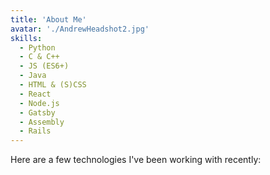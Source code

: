 ```yaml
---
title: 'About Me'
avatar: './AndrewHeadshot2.jpg'
skills:
  - Python
  - C & C++
  - JS (ES6+)
  - Java
  - HTML & (S)CSS
  - React
  - Node.js
  - Gatsby
  - Assembly
  - Rails
---
```

Here are a few technologies I've been working with recently:
